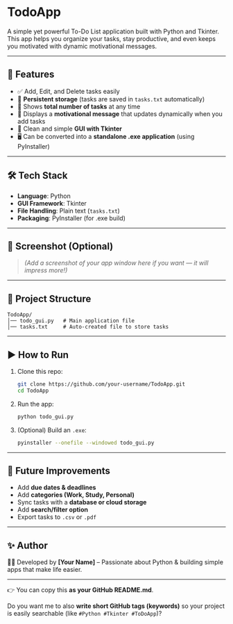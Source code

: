 # TodoApp
A simple yet powerful To-Do List application built with Python and Tkinter. This app helps you organize your tasks, stay productive, and even keeps you motivated with dynamic motivational messages.


---

## 🚀 Features

* ✅ Add, Edit, and Delete tasks easily
* 💾 **Persistent storage** (tasks are saved in `tasks.txt` automatically)
* 🔢 Shows **total number of tasks** at any time
* 🌟 Displays a **motivational message** that updates dynamically when you add tasks
* 🎨 Clean and simple **GUI with Tkinter**
* 🖥️ Can be converted into a **standalone .exe application** (using PyInstaller)

---

## 🛠️ Tech Stack

* **Language**: Python
* **GUI Framework**: Tkinter
* **File Handling**: Plain text (`tasks.txt`)
* **Packaging**: PyInstaller (for .exe build)

---

## 📸 Screenshot (Optional)

> *(Add a screenshot of your app window here if you want — it will impress more!)*

---

## 📂 Project Structure

```
TodoApp/
│── todo_gui.py   # Main application file
│── tasks.txt     # Auto-created file to store tasks
```

---

## ▶️ How to Run

1. Clone this repo:

   ```bash
   git clone https://github.com/your-username/TodoApp.git
   cd TodoApp
   ```
2. Run the app:

   ```bash
   python todo_gui.py
   ```
3. (Optional) Build an `.exe`:

   ```bash
   pyinstaller --onefile --windowed todo_gui.py
   ```

---

## 🌱 Future Improvements

* Add **due dates & deadlines**
* Add **categories (Work, Study, Personal)**
* Sync tasks with a **database or cloud storage**
* Add **search/filter option**
* Export tasks to `.csv` or `.pdf`

---

## ✨ Author

👩‍💻 Developed by **\[Your Name]** – Passionate about Python & building simple apps that make life easier.

---

👉 You can copy this **as your GitHub README.md**.

Do you want me to also **write short GitHub tags (keywords)** so your project is easily searchable (like `#Python #Tkinter #ToDoApp`)?
